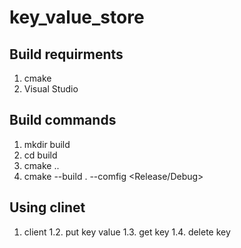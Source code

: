# key_value_store

## Build requirments
1. cmake
2. Visual Studio

## Build commands
1. mkdir build
2. cd build
3. cmake ..
4. cmake --build . --comfig <Release/Debug>

## Using clinet
1. client <server ip> <server port>
  1.2. put key value
  1.3. get key
  1.4. delete key
